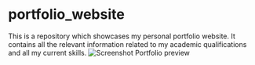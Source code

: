 # portfolio_website
This is a repository which showcases my personal portfolio website. It contains all the relevant information related to my academic qualifications and all my current skills.
![Screenshot Portfolio preview](https://github.com/code-Sagnick9300/portfolio_website/assets/158850717/ff342e5f-e2c2-4054-93ad-596ce8a7aff5)
